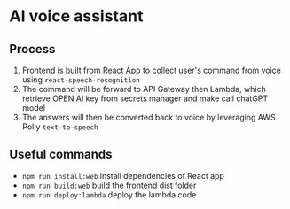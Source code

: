 # AI voice assistant

## Process

1. Frontend is built from React App to collect user's command from voice using `react-speech-recognition`
2. The command will be forward to API Gateway then Lambda, which retrieve OPEN AI key from secrets manager and make call chatGPT model
3. The answers will then be converted back to voice by leveraging AWS Polly `text-to-speech`

## Useful commands

- `npm run install:web` install dependencies of React app
- `npm run build:web` build the frontend dist folder
- `npm run deploy:lambda` deploy the lambda code
